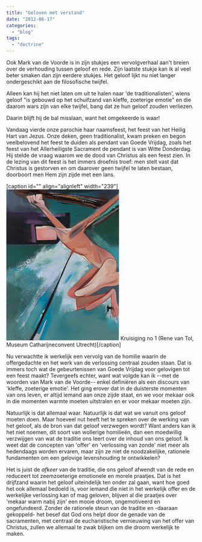 ```yaml
---
title: "Geloven met verstand"
date: "2012-06-17"
categories: 
  - "blog"
tags: 
  - "doctrine"
---
```


Ook Mark van de Voorde is in zijn stukjes een vervolgverhaal aan't breien over de verhouding tussen geloof en rede. Zijn laatste stukje kan ik al veel beter smaken dan zijn eerdere stukjes. Het geloof lijkt nu niet langer ondergeschikt aan de filosofische twijfel.

Alleen kan hij het niet laten om uit te halen naar 'de traditionalisten', wiens geloof "is gebouwd op het schuifzand van kleffe, zoeterige emotie" en die daarom wars zijn van elke twijfel, bang dat ze hun geloof zouden verliezen.

Daarin blijft hij de bal misslaan, want het omgekeerde is waar!

Vandaag vierde onze parochie haar naamsfeest, het feest van het Heilig Hart van Jezus. Onze deken, geen traditionalist, kwam preken en begon veelbelovend het feest te duiden als pendant van Goede Vrijdag, zoals het feest van het Allerheiligste Sacrament de pendant is van Witte Donderdag. Hij stelde de vraag waarom we de dood van Christus als een feest zien. In de lezing van dit feest is het immers droefnis troef: men stelt vast dat Christus is gestorven en om daarover geen twijfel te laten bestaan, doorboort men Hem zijn zijde met een lans.

\[caption id="" align="alignleft" width="239"\]![Kruisiging no 1 (Rene van Tol, Museum Catharijneconvent Utrecht)](images/Kruisiging%255B1%255D.jpg "Kruisiging no 1 (Rene van Tol, Museum Catharijneconvent Utrecht)") Kruisiging no 1 (Rene van Tol, Museum Catharijneconvent Utrecht)\[/caption\]

Nu verwachtte ik werkelijk een vervolg van de homilie waarin de offergedachte en het werk van de verlossing centraal zouden staan. Dat is immers toch wat de gebeurtenissen van Goede Vrijdag voor gelovigen tot een feest maakt? Tevergeefs echter, want wat volgde kan ik --met de woorden van Mark van de Voorde-- enkel definiëren als een discours van 'kleffe, zoeterige emotie'. Het ging erover dat in de duisterste momenten van ons leven, er altijd iemand aan onze zijde staat, en we voor mekaar ook in die momenten warmte moeten uitstralen en er voor mekaar moeten zijn.

Natuurlijk is dat allemaal waar. Natuurlijk is dat wat we vanuit ons geloof moeten doen. Maar hoeveel nut heeft het te spreken over de werking van het geloof, als de bron van dat geloof verzwegen wordt? Want anders kan ik het niet noemen, dit soort van wollerige homilieën, dan een moedwillig verzwijgen van wat de traditie ons leert over de inhoud van ons geloof. Ik weet dat de concepten van 'offer' en 'verlossing van zonde' niet meer als hedendaags worden ervaren, maar zijn ze niet de noodzakelijke, rationele fundamenten om een gelovige levenshouding te ontwikkelen?

Het is juist de _afkeer_ van de traditie, die ons geloof afwendt van de rede en reduceert tot zeemzoeterige emotionele en morele praatjes. Dat is het drijfzand waarin het geloof uiteindelijk ten onder zal gaan, want hoe goed het ook allemaal bedoeld is, voor iemand die niet in het werkelijk offer en de werkelijke verlossing kan of mag geloven, blijven al die praatjes over 'mekaar warm nabij zijn' een mooie droom, ongemotiveerd en ongefundeerd. Zonder de rationele steun van de traditie en -daaraan gekoppeld- het besef dat God ons helpt door de genade van de sacramenten, met centraal de eucharistische vernieuwing van het offer van Christus, zullen we allemaal te zwak blijken om die droom werkelijk te maken.
